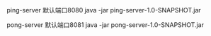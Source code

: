 ping-server 默认端口8080
java -jar ping-server-1.0-SNAPSHOT.jar


pong-server 默认端口8081
java -jar pong-server-1.0-SNAPSHOT.jar
